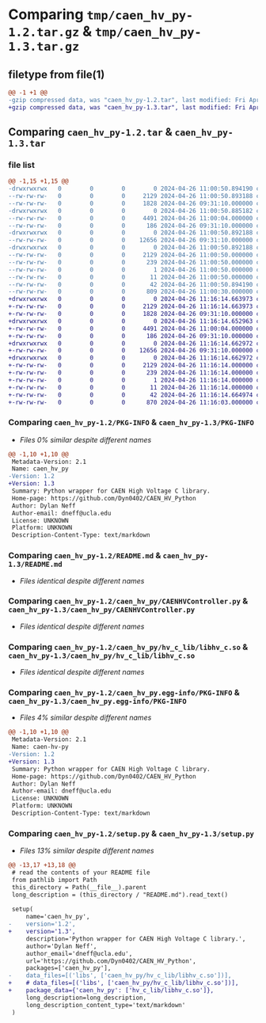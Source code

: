# Comparing `tmp/caen_hv_py-1.2.tar.gz` & `tmp/caen_hv_py-1.3.tar.gz`

## filetype from file(1)

```diff
@@ -1 +1 @@
-gzip compressed data, was "caen_hv_py-1.2.tar", last modified: Fri Apr 26 11:00:50 2024, max compression
+gzip compressed data, was "caen_hv_py-1.3.tar", last modified: Fri Apr 26 11:16:14 2024, max compression
```

## Comparing `caen_hv_py-1.2.tar` & `caen_hv_py-1.3.tar`

### file list

```diff
@@ -1,15 +1,15 @@
-drwxrwxrwx   0        0        0        0 2024-04-26 11:00:50.894190 caen_hv_py-1.2/
--rw-rw-rw-   0        0        0     2129 2024-04-26 11:00:50.893188 caen_hv_py-1.2/PKG-INFO
--rw-rw-rw-   0        0        0     1828 2024-04-26 09:31:10.000000 caen_hv_py-1.2/README.md
-drwxrwxrwx   0        0        0        0 2024-04-26 11:00:50.885182 caen_hv_py-1.2/caen_hv_py/
--rw-rw-rw-   0        0        0     4491 2024-04-26 11:00:04.000000 caen_hv_py-1.2/caen_hv_py/CAENHVController.py
--rw-rw-rw-   0        0        0      186 2024-04-26 09:31:10.000000 caen_hv_py-1.2/caen_hv_py/__init__.py
-drwxrwxrwx   0        0        0        0 2024-04-26 11:00:50.892188 caen_hv_py-1.2/caen_hv_py/hv_c_lib/
--rw-rw-rw-   0        0        0    12656 2024-04-26 09:31:10.000000 caen_hv_py-1.2/caen_hv_py/hv_c_lib/libhv_c.so
-drwxrwxrwx   0        0        0        0 2024-04-26 11:00:50.892188 caen_hv_py-1.2/caen_hv_py.egg-info/
--rw-rw-rw-   0        0        0     2129 2024-04-26 11:00:50.000000 caen_hv_py-1.2/caen_hv_py.egg-info/PKG-INFO
--rw-rw-rw-   0        0        0      239 2024-04-26 11:00:50.000000 caen_hv_py-1.2/caen_hv_py.egg-info/SOURCES.txt
--rw-rw-rw-   0        0        0        1 2024-04-26 11:00:50.000000 caen_hv_py-1.2/caen_hv_py.egg-info/dependency_links.txt
--rw-rw-rw-   0        0        0       11 2024-04-26 11:00:50.000000 caen_hv_py-1.2/caen_hv_py.egg-info/top_level.txt
--rw-rw-rw-   0        0        0       42 2024-04-26 11:00:50.894190 caen_hv_py-1.2/setup.cfg
--rw-rw-rw-   0        0        0      809 2024-04-26 11:00:30.000000 caen_hv_py-1.2/setup.py
+drwxrwxrwx   0        0        0        0 2024-04-26 11:16:14.663973 caen_hv_py-1.3/
+-rw-rw-rw-   0        0        0     2129 2024-04-26 11:16:14.663973 caen_hv_py-1.3/PKG-INFO
+-rw-rw-rw-   0        0        0     1828 2024-04-26 09:31:10.000000 caen_hv_py-1.3/README.md
+drwxrwxrwx   0        0        0        0 2024-04-26 11:16:14.652963 caen_hv_py-1.3/caen_hv_py/
+-rw-rw-rw-   0        0        0     4491 2024-04-26 11:00:04.000000 caen_hv_py-1.3/caen_hv_py/CAENHVController.py
+-rw-rw-rw-   0        0        0      186 2024-04-26 09:31:10.000000 caen_hv_py-1.3/caen_hv_py/__init__.py
+drwxrwxrwx   0        0        0        0 2024-04-26 11:16:14.662972 caen_hv_py-1.3/caen_hv_py/hv_c_lib/
+-rw-rw-rw-   0        0        0    12656 2024-04-26 09:31:10.000000 caen_hv_py-1.3/caen_hv_py/hv_c_lib/libhv_c.so
+drwxrwxrwx   0        0        0        0 2024-04-26 11:16:14.662972 caen_hv_py-1.3/caen_hv_py.egg-info/
+-rw-rw-rw-   0        0        0     2129 2024-04-26 11:16:14.000000 caen_hv_py-1.3/caen_hv_py.egg-info/PKG-INFO
+-rw-rw-rw-   0        0        0      239 2024-04-26 11:16:14.000000 caen_hv_py-1.3/caen_hv_py.egg-info/SOURCES.txt
+-rw-rw-rw-   0        0        0        1 2024-04-26 11:16:14.000000 caen_hv_py-1.3/caen_hv_py.egg-info/dependency_links.txt
+-rw-rw-rw-   0        0        0       11 2024-04-26 11:16:14.000000 caen_hv_py-1.3/caen_hv_py.egg-info/top_level.txt
+-rw-rw-rw-   0        0        0       42 2024-04-26 11:16:14.664974 caen_hv_py-1.3/setup.cfg
+-rw-rw-rw-   0        0        0      870 2024-04-26 11:16:03.000000 caen_hv_py-1.3/setup.py
```

### Comparing `caen_hv_py-1.2/PKG-INFO` & `caen_hv_py-1.3/PKG-INFO`

 * *Files 0% similar despite different names*

```diff
@@ -1,10 +1,10 @@
 Metadata-Version: 2.1
 Name: caen_hv_py
-Version: 1.2
+Version: 1.3
 Summary: Python wrapper for CAEN High Voltage C library.
 Home-page: https://github.com/Dyn0402/CAEN_HV_Python
 Author: Dylan Neff
 Author-email: dneff@ucla.edu
 License: UNKNOWN
 Platform: UNKNOWN
 Description-Content-Type: text/markdown
```

### Comparing `caen_hv_py-1.2/README.md` & `caen_hv_py-1.3/README.md`

 * *Files identical despite different names*

### Comparing `caen_hv_py-1.2/caen_hv_py/CAENHVController.py` & `caen_hv_py-1.3/caen_hv_py/CAENHVController.py`

 * *Files identical despite different names*

### Comparing `caen_hv_py-1.2/caen_hv_py/hv_c_lib/libhv_c.so` & `caen_hv_py-1.3/caen_hv_py/hv_c_lib/libhv_c.so`

 * *Files identical despite different names*

### Comparing `caen_hv_py-1.2/caen_hv_py.egg-info/PKG-INFO` & `caen_hv_py-1.3/caen_hv_py.egg-info/PKG-INFO`

 * *Files 4% similar despite different names*

```diff
@@ -1,10 +1,10 @@
 Metadata-Version: 2.1
 Name: caen-hv-py
-Version: 1.2
+Version: 1.3
 Summary: Python wrapper for CAEN High Voltage C library.
 Home-page: https://github.com/Dyn0402/CAEN_HV_Python
 Author: Dylan Neff
 Author-email: dneff@ucla.edu
 License: UNKNOWN
 Platform: UNKNOWN
 Description-Content-Type: text/markdown
```

### Comparing `caen_hv_py-1.2/setup.py` & `caen_hv_py-1.3/setup.py`

 * *Files 13% similar despite different names*

```diff
@@ -13,17 +13,18 @@
 # read the contents of your README file
 from pathlib import Path
 this_directory = Path(__file__).parent
 long_description = (this_directory / "README.md").read_text()
 
 setup(
     name='caen_hv_py',
-    version='1.2',
+    version='1.3',
     description='Python wrapper for CAEN High Voltage C library.',
     author='Dylan Neff',
     author_email='dneff@ucla.edu',
     url='https://github.com/Dyn0402/CAEN_HV_Python',
     packages=['caen_hv_py'],
-    data_files=[('libs', ['caen_hv_py/hv_c_lib/libhv_c.so'])],
+    # data_files=[('libs', ['caen_hv_py/hv_c_lib/libhv_c.so'])],
+    package_data={'caen_hv_py': ['hv_c_lib/libhv_c.so']},
     long_description=long_description,
     long_description_content_type='text/markdown'
 )
```

